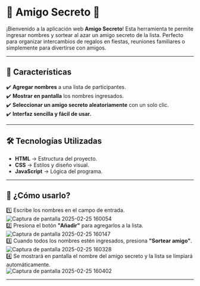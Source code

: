 # 🎁 Amigo Secreto 🎉  

¡Bienvenido a la aplicación web **Amigo Secreto**! Esta herramienta te permite ingresar nombres y sortear al azar un amigo secreto de la lista. Perfecto para organizar intercambios de regalos en fiestas, reuniones familiares o simplemente para divertirse con amigos.

---

## 📌 Características  
✔️ **Agregar nombres** a una lista de participantes.  
✔️ **Mostrar en pantalla** los nombres ingresados.  
✔️ **Seleccionar un amigo secreto aleatoriamente** con un solo clic.    
✔️ **Interfaz sencilla y fácil de usar.**  

---  

## 🛠️ Tecnologías Utilizadas  
- **HTML** → Estructura del proyecto.  
- **CSS** → Estilos y diseño visual.  
- **JavaScript** → Lógica del programa.  

---

## 🎯 ¿Cómo usarlo?
1️⃣ Escribe los nombres en el campo de entrada. 
![Captura de pantalla 2025-02-25 160054](https://github.com/user-attachments/assets/db2832b6-8365-420c-a9ea-a765b0278e11)  
2️⃣ Presiona el botón **"Añadir"** para agregarlos a la lista.  
![Captura de pantalla 2025-02-25 160147](https://github.com/user-attachments/assets/2e71df03-8ebd-4ee6-9439-039dc1d3ca4e)  
3️⃣ Cuando todos los nombres estén ingresados, presiona **"Sortear amigo"**.  
![Captura de pantalla 2025-02-25 160328](https://github.com/user-attachments/assets/9894fcf0-2015-4743-9896-0cca8539c5b0)  
4️⃣ Se mostrará en pantalla el nombre del amigo secreto y la lista se limpiará automáticamente.  
![Captura de pantalla 2025-02-25 160402](https://github.com/user-attachments/assets/3713c256-68aa-435b-b2cb-007fdb6fec18)  

---
